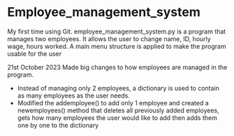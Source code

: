 # Employee_management_system
My first time using Git. employee_management_system.py is a program that manages two employees. It allows the user to change name, ID, hourly wage, hours worked. A main menu structure is applied to make the program usable for the user

21st October 2023
Made big changes to how employees are managed in the program. 
- Instead of managing only 2 employees, a dictionary is used
to contain as many employees as the user needs. 
- Modified the addemployee() to add only 1 employee and created a newemployees() method that deletes all previously added
employees, gets how many employees the user would like to add then adds them one by one to the dictionary
